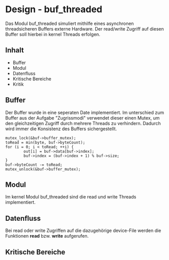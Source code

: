 # Design - buf_threaded

Das Modul buf_threaded simuliert mithilfe eines asynchronen threadsicheren Buffers externe Hardware.
Der read/write Zugriff auf diesen Buffer soll hierbei in kernel Threads erfolgen.

## Inhalt
* Buffer
* Modul
* Datenfluss
* Kritische Bereiche
* Kritik

## Buffer
Der Buffer wurde in eine seperaten Date implementiert. Im unterschied zum Buffer aus der Aufgabe
"Zugrissmodi" verwendet dieser einen Mutex, um den gleichzeitigen Zugriff durch mehrere Threads zu verhindern.
Dadurch wird immer die Konsistenz des Buffers sichergestellt.

```
mutex_lock(&buf->buffer_mutex);
toRead = min(byte, buf->byteCount);
for (i = 0; i < toRead; ++i) {
        out[i] = buf->data[buf->index];
        buf->index = (buf->index + 1) % buf->size;
}
buf->byteCount -= toRead;
mutex_unlock(&buf->buffer_mutex);
```

## Modul
Im kernel Modul buf_threaded sind die read und write Threads implementiert.

## Datenfluss
Bei read oder write Zugriffen auf die dazugehörige device-File werden die Funktionen **read** bzw. **write** aufgerufen.

## Kritische Bereiche
